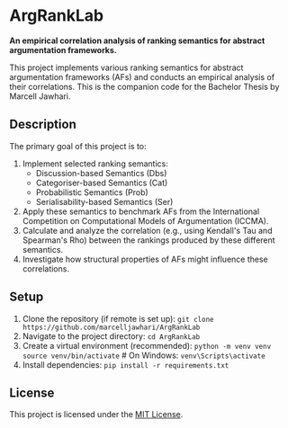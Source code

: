 # ArgRankLab

**An empirical correlation analysis of ranking semantics for abstract argumentation frameworks.**

This project implements various ranking semantics for abstract argumentation frameworks (AFs) and conducts an empirical analysis of their correlations. This is the companion code for the Bachelor Thesis by Marcell Jawhari.

## Description

The primary goal of this project is to:
1. Implement selected ranking semantics:
   - Discussion-based Semantics (Dbs)
   - Categoriser-based Semantics (Cat)
   - Probabilistic Semantics (Prob)
   - Serialisability-based Semantics (Ser)
2. Apply these semantics to benchmark AFs from the International Competition on Computational Models of Argumentation (ICCMA).
3. Calculate and analyze the correlation (e.g., using Kendall's Tau and Spearman's Rho) between the rankings produced by these different semantics.
4. Investigate how structural properties of AFs might influence these correlations.

## Setup

1. Clone the repository (if remote is set up):
   `git clone https://github.com/marcelljawhari/ArgRankLab`
2. Navigate to the project directory:
   `cd ArgRankLab`
3. Create a virtual environment (recommended):
   `python -m venv venv`
   `source venv/bin/activate`  # On Windows: `venv\Scripts\activate`
4. Install dependencies:
   `pip install -r requirements.txt`

## License

This project is licensed under the [MIT License](LICENSE).